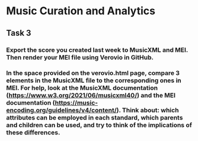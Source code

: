 # Music Curation and Analytics

## Task 3
### Export the score you created last week to MusicXML and MEI. Then render your MEI file using Verovio in GitHub.

### In the space provided on the verovio.html page, compare 3 elements in the MusicXML file to the corresponding ones in MEI. For help, look at the MusicXML documentation (https://www.w3.org/2021/06/musicxml40/) and the MEI documentation (https://music-encoding.org/guidelines/v4/content/). Think about: which attributes can be employed in each standard, which parents and children can be used, and try to think of the implications of these differences. 
